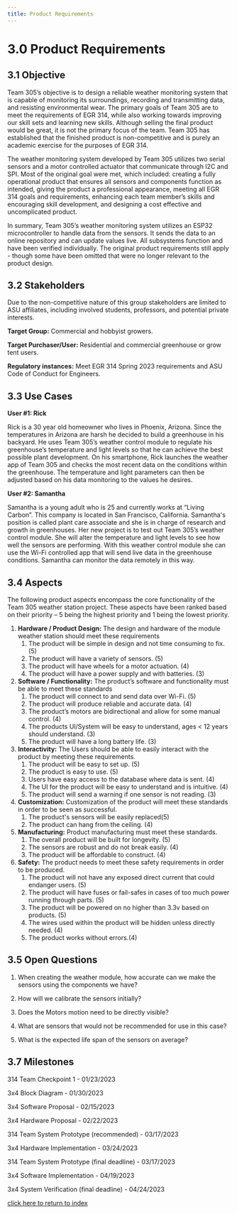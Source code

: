 ```yaml
---
title: Product Requirements 
---
```


# 3.0 Product Requirements

## 3.1 Objective

Team 305’s objective is to design a reliable weather monitoring system that is capable of monitoring its surroundings, recording and transmitting data, and resisting environmental wear. The primary goals of Team 305 are to meet the requirements of EGR 314, while also working towards improving our skill sets and learning new skills. Although selling the final product would be great, it is not the primary focus of the team. Team 305 has established that the finished product is non-competitive and is purely an academic exercise for the purposes of EGR 314. 

The weather monitoring system developed by Team 305 utilizes two serial sensors and a motor controlled actuator that communicate through I2C and SPI. Most of the original goal were met, which included: creating a fully operational product that ensures all sensors and components function as intended, giving the product a professional appearance, meeting all EGR 314 goals and requirements, enhancing each team member’s skills and encouraging skill development, and designing a cost effective and uncomplicated product.

In summary, Team 305’s weather monitoring system utilizes an ESP32 microcontroller to handle data from the sensors. It sends the data to an online repository and can update values live. All subsystems function and have been verified individually. The original product requirements still apply - though some have been omitted that were no longer relevant to the product design. 

## 3.2 Stakeholders

Due to the non-competitive nature of this group stakeholders are limited to ASU affiliates, including involved students, professors, and potential private interests. 

**Target Group:** Commercial and hobbyist growers.

**Target Purchaser/User:** Residential and commercial greenhouse or grow tent users.

**Regulatory instances:** Meet EGR 314 Spring 2023 requirements and ASU Code of Conduct for Engineers.

## 3.3 Use Cases

**User #1: Rick**

Rick is a 30 year old homeowner who lives in Phoenix, Arizona. Since the temperatures in Arizona are harsh he decided to build a greenhouse in his backyard. He uses Team 305’s weather control module to regulate his greenhouse’s temperature and light levels so that he can achieve the best possible plant development. On his smartphone, Rick launches the weather app of Team 305 and checks the most recent data on the conditions within the greenhouse. The temperature and light parameters can then be adjusted based on his data monitoring to the values he desires.

**User #2:  Samantha**

Samantha is a young adult who is 25 and currently works at “Living Carbon”. This company is located in San Francisco, California. Samantha's position is called plant care associate and she is in charge of research and growth in greenhouses. Her new project is to test out Team 305’s weather control module. She will alter the temperature and light levels to see how well the sensors are performing. With this weather control module she can use the Wi-Fi controlled app that will send live data in the greenhouse conditions. Samantha can monitor the data remotely in this way.

## 3.4 Aspects

The following product aspects encompass the core functionality of the Team 305 weather station project. These aspects have been ranked based on their priority – 5 being the highest priority and 1 being the lowest priority. 

1. **Hardware / Product Design:** The design and hardware of the module weather station should meet these requirements
    1. The product will be simple in design and not time consuming to fix. (5)
    2. The product will have a variety of sensors. (5)
    3. The product will have wheels for a motor actuation. (4)
    4. The product will have a power supply and with batteries. (3)
2. **Software / Functionality:** The product’s software and functionality must be able to meet these standards
    1. The product will connect to and send data over Wi-Fi. (5)
    2. The product will produce reliable and accurate data. (4)
    3. The product’s motors are bidirectional and allow for some manual control. (4)
    4. The products UI/System will be easy to understand, ages < 12 years should understand. (3)
    5. The product will have a long battery life. (3)
3. **Interactivity:** The Users should be able to easily interact with the product by meeting these requirements.
    1. The product will be easy to set up. (5)
    2. The product is easy to use. (5)
    3. Users have easy access to the database where data is sent. (4)
    4. The UI for the product will be easy to understand and is intuitive. (4)
    5. The product will send a warning if one sensor is not reading. (3)
4. **Customization:** Customization of the product will meet these standards in order to be seen as successful. 
    1. The product's sensors will be easily replaced(5)
    2. The product can hang from the ceiling. (4)
5. **Manufacturing:** Product manufacturing must meet these standards. 
    1. The overall product will be built for longevity. (5)
    2. The sensors are robust and do not break easily. (4)
    3. The product will be affordable to construct. (4)
6. **Safety:** The product needs to meet these safety requirements in order to be produced.
    1. The product will not have any exposed direct current that could endanger users. (5)
    2. The product will have fuses or fail-safes in cases of too much power running through parts. (5)
    3. The product will be powered on no higher than 3.3v based on products. (5)
    4. The wires used within the product will be hidden unless directly needed. (4)
    5. The product works without errors.(4)


## 3.5 Open Questions

1. When creating the weather module, how accurate can we make the sensors using the components we have?

2. How will we calibrate the sensors initially?

3. Does the Motors motion need to be directly visible?

4. What are sensors that would not be recommended for use in this case?

5. What is the expected life span of the sensors on average?

## 3.7 Milestones 

314 Team Checkpoint 1 - 01/23/2023

3x4 Block Diagram - 01/30/2023

3x4 Software Proposal - 02/15/2023

3x4 Hardware Proposal - 02/22/2023

314 Team System Prototype (recommended) - 03/17/2023

3x4 Hardware Implementation - 03/24/2023

314 Team System Prototype (final deadline) - 03/17/2023

3x4 Software Implementation - 04/19/2023

3x4 System Verification (final deadline) - 04/24/2023

[click here to return to index](/index)
